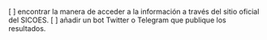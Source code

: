 [ ] encontrar la manera de acceder a la información a través del sitio oficial del SICOES.
[ ] añadir un bot Twitter o Telegram que publique los resultados.
